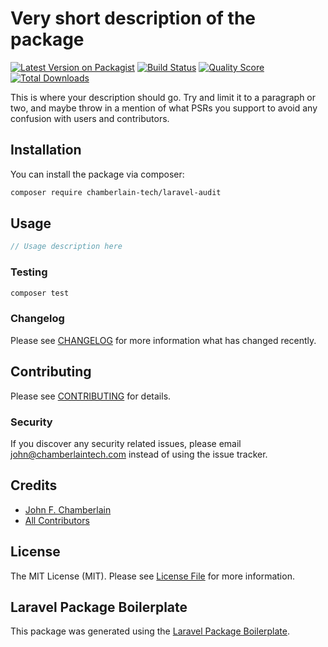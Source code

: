 # Very short description of the package

[![Latest Version on Packagist](https://img.shields.io/packagist/v/chamberlain-tech/laravel-audit.svg?style=flat-square)](https://packagist.org/packages/chamberlain-tech/laravel-audit)
[![Build Status](https://img.shields.io/travis/chamberlain-tech/laravel-audit/master.svg?style=flat-square)](https://travis-ci.org/chamberlain-tech/laravel-audit)
[![Quality Score](https://img.shields.io/scrutinizer/g/chamberlain-tech/laravel-audit.svg?style=flat-square)](https://scrutinizer-ci.com/g/chamberlain-tech/laravel-audit)
[![Total Downloads](https://img.shields.io/packagist/dt/chamberlain-tech/laravel-audit.svg?style=flat-square)](https://packagist.org/packages/chamberlain-tech/laravel-audit)

This is where your description should go. Try and limit it to a paragraph or two, and maybe throw in a mention of what PSRs you support to avoid any confusion with users and contributors.

## Installation

You can install the package via composer:

```bash
composer require chamberlain-tech/laravel-audit
```

## Usage

``` php
// Usage description here
```

### Testing

``` bash
composer test
```

### Changelog

Please see [CHANGELOG](CHANGELOG.md) for more information what has changed recently.

## Contributing

Please see [CONTRIBUTING](CONTRIBUTING.md) for details.

### Security

If you discover any security related issues, please email john@chamberlaintech.com instead of using the issue tracker.

## Credits

- [John F. Chamberlain](https://github.com/chamberlain-tech)
- [All Contributors](../../contributors)

## License

The MIT License (MIT). Please see [License File](LICENSE.md) for more information.

## Laravel Package Boilerplate

This package was generated using the [Laravel Package Boilerplate](https://laravelpackageboilerplate.com).